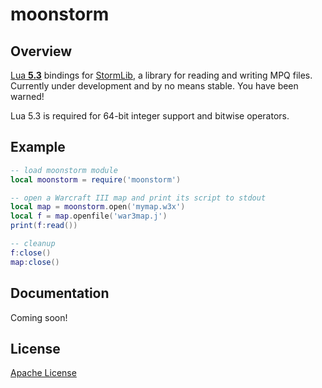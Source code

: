 # moonstorm
## Overview
[Lua **5.3**](http://www.lua.org/work/) bindings for [StormLib](https://github.com/stormlib/StormLib), a library for reading and writing MPQ files. Currently under development and by no means stable. You have been warned!

Lua 5.3 is required for 64-bit integer support and bitwise operators.

## Example
````lua
-- load moonstorm module
local moonstorm = require('moonstorm')

-- open a Warcraft III map and print its script to stdout
local map = moonstorm.open('mymap.w3x')
local f = map.openfile('war3map.j')
print(f:read())

-- cleanup
f:close()
map:close()
````

## Documentation
Coming soon!

## License
[Apache License](http://www.apache.org/licenses/LICENSE-2.0.html)